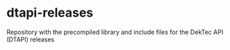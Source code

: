 # dtapi-releases
Repository with the precompiled library and include files for the DekTec API (DTAPI) releases
